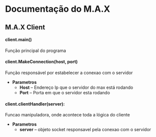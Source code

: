 # Documentação do M.A.X

## M.A.X Client

#### client.main()
Função principal do programa

#### client.MakeConnection(host, port)
Função responsável por estabelecer a conexao com o servidor

* **Parametros**
    * **Host** – Endereço Ip que o servidor do max está rodando
    * **Port** – Porta em que o servidor esta rodando

#### client.clientHandler(server):
Funcao manipuladora, onde acontece toda a lógica do cliente

* **Parametros**
    * **server** –  objeto socket responsavel pela conexao com o servidor
